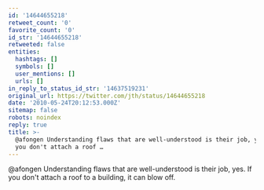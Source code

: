 ```yaml
---
id: '14644655218'
retweet_count: '0'
favorite_count: '0'
id_str: '14644655218'
retweeted: false
entities:
  hashtags: []
  symbols: []
  user_mentions: []
  urls: []
in_reply_to_status_id_str: '14637519231'
original_url: https://twitter.com/jth/status/14644655218
date: '2010-05-24T20:12:53.000Z'
sitemap: false
robots: noindex
reply: true
title: >-
  @afongen Understanding flaws that are well-understood is their job, yes. If
  you don't attach a roof …
---
```


@afongen Understanding flaws that are well-understood is their job, yes. If you don't attach a roof to a building, it can blow off.